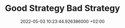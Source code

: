 ---
title: Good Strategy Bad Strategy
date: 2022-05-03 10:23:44.926386000 +02:00
source_url: https://www.goodreads.com/work/best_book/16670227-good-strategy-bad-strategy-the-difference-and-why-it-matters
source_domain: goodreads.com
category: books
type: books.book
description: Best book on strategy. Simply and specifically clarifies what constitues good strategy and what doesn't.
author_name: Richard P. Rumelt
images:
- https://i.gr-assets.com/images/S/compressed.photo.goodreads.com/books/1360570381l/11721966.jpg
---